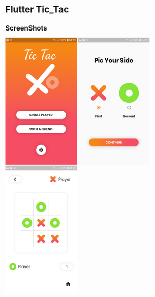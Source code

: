 # Flutter Tic_Tac

## ScreenShots

<img src="screenshots/1.jpg" height="400" /> <img src="screenshots/2.jpg" height="400" /> <img src="screenshots/3.jpg" height="400" />
